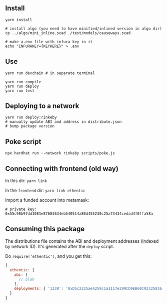 ## Install

```
yarn install

# install algo (you need to have minified/inlined version in algo dir)
cp ../algo/mini_inline.scad ./test/models/causeways.scad

# make a.env file with infura key in it
echo "INFURAKEY={KEYHERE}" > .env
```

## Use

```
yarn run devchain # in separate terminal

yarn run compile
yarn run deploy
yarn run test
```

## Deploying to a network

```
yarn run deploy:rinkeby
# manually update ABI and address in distribute.json
# bump package version
```

## Poke script

`npx hardhat run --network rinkeby scripts/poke.js`

## Connecting with frontend (old way)

In this dir: `yarn link`

In the `frontend` dir: `yarn link ethentic`

Import a funded account into metamask:

```
# private key:
0x55c98b97dd1081e87683634eb540514a80d455230c25a73434cedad4f0ffa58a
```

## Consuming this package

The distributions file contains the ABI and deployment addresses (indexed by network ID).
It's generated after the `deploy` script.

Do `require('ethentic')`, and you get this:

```js
{
  ethentic: {
    abi: [
      // blah
    ],
    deployments: { '1338': '0xD5c2225ae4259c1a1117e299CD9EB60C92325836' }
  }
}
```

